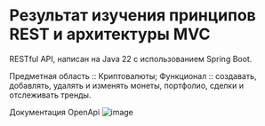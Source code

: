# Результат изучения принципов REST и архитектуры MVC

RESTful API, написан на Java 22 с использованием Spring Boot. 

Предметная область :: Криптовалюты;
Функционал :: создавать, добавлять, удалять и изменять монеты, портфолио, сделки и отслеживать тренды.

Документация OpenApi
![image](https://github.com/Antonio-Stradiavanti/learn-spring-mvc/assets/84726269/2966baeb-4f6d-430b-b54b-4d8db148c6c5)

